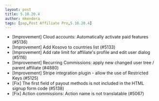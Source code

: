 ```yaml
---
layout: post
title: 5.10.20.4
author: mkendera
tags: [pap,Post Affiliate Pro,5.10.20.4]
---
```


- [Improvement] Cloud accounts: Automatically activate paid features (#5136)
- [Improvement] Add Kosovo to countries list (#5133)
- [Improvement] Add rate limit for affiliate's profile and edit user dialog (#5116)
- [Improvement] Recurring Commissions: apply new changed user tree / parent affiliate (#4880)
- [Improvement] Stripe integration plugin - allow the use of Restricted Keys (#5125)
- [Fix] The first field of payout methods is not included in the HTML signup form code (#5138)
- [Fix] Action commissions: Action name is not translatable (#5067)
